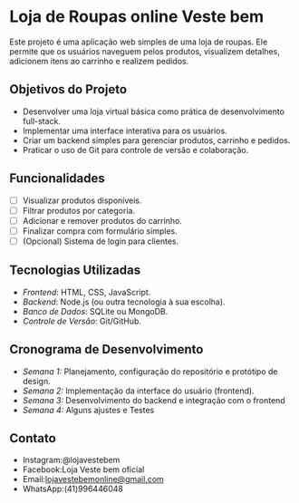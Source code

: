 # Loja de Roupas online Veste bem
Este projeto é uma aplicação web simples de uma loja de roupas. Ele permite que os usuários naveguem pelos produtos, visualizem detalhes, adicionem itens ao carrinho e realizem pedidos.

## Objetivos do Projeto
- Desenvolver uma loja virtual básica como prática de desenvolvimento full-stack.
- Implementar uma interface interativa para os usuários.
- Criar um backend simples para gerenciar produtos, carrinho e pedidos.
- Praticar o uso de Git para controle de versão e colaboração.

## Funcionalidades
- [ ] Visualizar produtos disponíveis.
- [ ] Filtrar produtos por categoria.
- [ ] Adicionar e remover produtos do carrinho.
- [ ] Finalizar compra com formulário simples.
- [ ] (Opcional) Sistema de login para clientes.

## Tecnologias Utilizadas
- *Frontend*: HTML, CSS, JavaScript.
- *Backend*: Node.js (ou outra tecnologia à sua escolha).
- *Banco de Dados*: SQLite ou MongoDB.
- *Controle de Versão*: Git/GitHub.

## Cronograma de Desenvolvimento
- *Semana 1:* Planejamento, configuração do repositório e protótipo de design.
- *Semana 2:* Implementação da interface do usuário (frontend).
- *Semana 3:* Desenvolvimento do backend e integração com o frontend
- *Semana 4:* Alguns ajustes e Testes

## Contato
- Instagram:@lojavestebem
- Facebook:Loja Veste bem oficial
- Email:lojavestebemonline@gmail.com
- WhatsApp:(41)996446048
